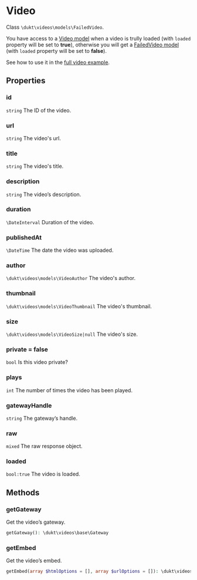 # Video

Class `\dukt\videos\models\FailedVideo`.

You have access to a [Video model](video-model.md) when a video is trully loaded (with `loaded` property will be set to __true__), otherwise you will get a [FailedVideo model](failed-video-model.md) (with `loaded` property will be set to __false__).

See how to use it in the [full video example](full-video-example.md).

## Properties

### id
`string` The ID of the video.

### url
`string` The video's url.

### title
`string` The video's title.

### description
`string` The video’s description.

### duration
`\DateInterval` Duration of the video.

### publishedAt
`\DateTime` The date the video was uploaded.

### author
`\dukt\videos\models\VideoAuthor` The video's author.

### thumbnail
`\dukt\videos\models\VideoThumbnail` The video's thumbnail.

### size
`\dukt\videos\models\VideoSize|null` The video's size.

### private = false
`bool` Is this video private?

### plays
`int` The number of times the video has been played.

### gatewayHandle
`string` The gateway’s handle.

### raw
`mixed` The raw response object.

### loaded
`bool:true` The video is loaded.

## Methods

### getGateway
Get the video’s gateway.  
```php
getGateway(): \dukt\videos\base\Gateway
```

### getEmbed
Get the video’s embed.  
```php
getEmbed(array $htmlOptions = [], array $urlOptions = []): \dukt\videos\models\AbstractVideoEmbed
```
